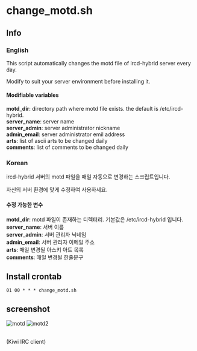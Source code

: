 # change_motd.sh

## Info
### English
This script automatically changes the motd file of ircd-hybrid server every day.

Modify to suit your server environment before installing it.

#### Modifiable variables

<b>motd_dir</b>: directory path where motd file exists. the default is /etc/ircd-hybrid. <br>
<b>server_name</b>: server name <br>
<b>server_admin</b>: server administrator nickname <br>
<b>admin_email</b>: server administrator emil address <br>
<b>arts</b>: list of ascii arts to be changed daily <br>
<b>comments</b>: list of comments to be changed daily <br>

### Korean
ircd-hybrid 서버의 motd 파일을 매일 자동으로 변경하는 스크립트입니다.

자신의 서버 환경에 맞게 수정하여 사용하세요.

#### 수정 가능한 변수

<b>motd_dir</b>: motd 파일이 존재하는 디렉터리. 기본값은 /etc/ircd-hybrid 입니다. <br>
<b>server_name</b>: 서버 이름 <br>
<b>server_admin</b>: 서버 관리자 닉네임 <br>
<b>admin_email</b>: 서버 관리자 이메일 주소 <br>
<b>arts</b>: 매일 변경될 아스키 아트 목록 <br>
<b>comments</b>: 매일 변경될 한줄문구 <br>

## Install crontab

```
01 00 * * * change_motd.sh
```

## screenshot

![motd](https://user-images.githubusercontent.com/75349747/130984540-ac5e5b57-14ac-4a94-a85f-7bcf5d3c5bc4.PNG)
![motd2](https://user-images.githubusercontent.com/75349747/130985715-8a679e8a-354e-4acb-98ab-30d71f1eafa3.PNG)

<br>
(Kiwi IRC client)
